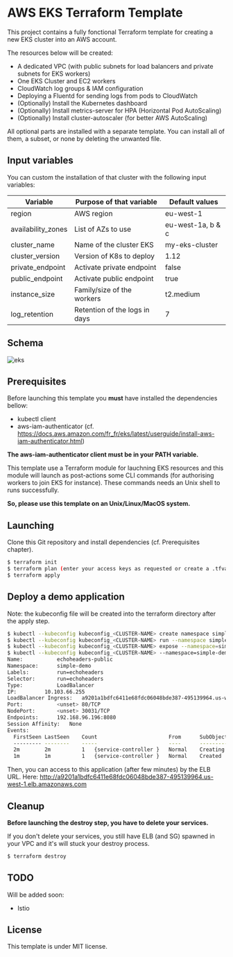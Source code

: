 # AWS EKS Terraform Template

This project contains a fully fonctional Terraform template for creating a new 
EKS cluster into an AWS account. 

The resources below will be created:

- A dedicated VPC (with public subnets for load balancers and private subnets for EKS workers)
- One EKS Cluster and EC2 workers
- CloudWatch log groups & IAM configuration
- Deploying a Fluentd for sending logs from pods to CloudWatch
- (Optionally) Install the Kubernetes dashboard
- (Optionally) Install metrics-server for HPA (Horizontal Pod AutoScaling)
- (Optionally) Install cluster-autoscaler (for better AWS AutoScaling)

All optional parts are installed with a separate template. You can install all 
of them, a subset, or none by deleting the unwanted file.

## Input variables

You can custom the installation of that cluster with the following input 
variables:

| Variable                | Purpose of that variable      | Default values    |
|-------------------------|-------------------------------|-------------------|
| region                  | AWS region                    | eu-west-1         |
| availability_zones      | List of AZs to use            | eu-west-1a, b & c |
| cluster_name            | Name of the cluster EKS       | my-eks-cluster    |
| cluster_version         | Version of K8s to deploy      | 1.12              |
| private_endpoint        | Activate private endpoint     | false             |
| public_endpoint         | Activate public endpoint      | true              |
| instance_size           | Family/size of the workers    | t2.medium         |
| log_retention           | Retention of the logs in days | 7                 |

## Schema

![eks](eks-diagram.png)

## Prerequisites

Before launching this template you **must** have installed the dependencies 
bellow:

- kubectl client
- aws-iam-authenticator (cf. https://docs.aws.amazon.com/fr_fr/eks/latest/userguide/install-aws-iam-authenticator.html)

**The aws-iam-authenticator client must be in your PATH variable.**

This template use a Terraform module for lauchning EKS resources and this 
module will launch as post-actions some CLI commands (for authorising 
workers to join EKS for instance). These commands needs an Unix shell to runs 
successfully. 

**So, please use this template on an Unix/Linux/MacOS system.**

## Launching

Clone this Git repository and install dependencies (cf. Prerequisites chapter).

```bash
$ terraform init
$ terraform plan (enter your access keys as requested or create a .tfvars file)
$ terraform apply
```

## Deploy a demo application

Note: the kubeconfig file will be created into the terraform directory after 
the apply step.

```bash
$ kubectl --kubeconfig kubeconfig_<CLUSTER-NAME> create namespace simple-demo
$ kubectl --kubeconfig kubeconfig_<CLUSTER-NAME> run --namespace simple-demo echoheaders --image=gcr.io/google_containers/echoserver:1.4 --replicas=1 --port=8080
$ kubectl --kubeconfig kubeconfig_<CLUSTER-NAME> expose --namespace=simple-demo deployment echoheaders --type=LoadBalancer --port=80 --target-port=8080 --name=echoheaders-public
$ kubectl --kubeconfig kubeconfig_<CLUSTER-NAME> --namespace=simple-demo describe service echoheaders-public
Name:           echoheaders-public
Namespace:      simple-demo
Labels:         run=echoheaders
Selector:       run=echoheaders
Type:           LoadBalancer
IP:         10.103.66.255
LoadBalancer Ingress:   a9201a1bdfc6411e68fdc06048bde387-495139964.us-west-1.elb.amazonaws.com
Port:           <unset> 80/TCP
NodePort:       <unset> 30031/TCP
Endpoints:      192.168.96.196:8080
Session Affinity:   None
Events:
  FirstSeen LastSeen    Count                       From      SubObjectPath   Type          Reason     Message
  --------- --------    -----                       ----      -------------   --------      ------     -------
  2m        2m          1   {service-controller }   Normal    Creating        LoadBalancer  Creating   load balancer
  1m        1m          1   {service-controller }   Normal    Created         LoadBalancer  Created    load balancer
```

Then, you can access to this application (after few minutes) by the ELB URL.
Here: http://a9201a1bdfc6411e68fdc06048bde387-495139964.us-west-1.elb.amazonaws.com

## Cleanup

**Before launching the destroy step, you have to delete your services.**

If you don't delete your services, you still have ELB (and SG) spawned in your 
VPC and it's will stuck your destroy process.

```bash
$ terraform destroy
```

## TODO

Will be added soon:

- Istio

## License

This template is under MIT license.
